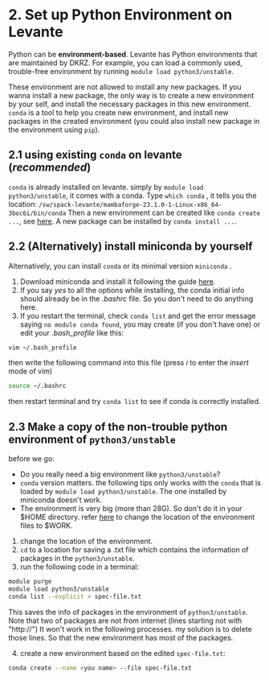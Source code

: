 
# 2. Set up Python Environment on Levante

Python can be **environment-based**. Levante has Python environments that are maintained by DKRZ. For example, you can load a commonly used, trouble-free environment by running `module load python3/unstable`.

These environment are not allowed to install any new packages. If you wanna install a new package, the only way is to create a new environment by your self, and install the necessary packages in this new environment. `conda` is a tool to help you create new environment, and install new packages in the created environment (you could also install new package in the environment using `pip`). 


## 2.1 using existing `conda` on levante (*recommended*)
`conda` is already installed on levante. simply by `module load python3/unstable`, it comes with a conda. Type `which conda` , it tells you the location: `/sw/spack-levante/mambaforge-23.1.0-1-Linux-x86_64-3boc6i/bin/conda`
Then a new environment can be created like `conda create ...`, see [here](https://conda.io/projects/conda/en/latest/user-guide/tasks/manage-environments.html#activating-an-environment).
A new package can be installed by `conda install ...`.

## 2.2 (Alternatively) install miniconda by yourself 
Alternatively, you can install `conda` or its minimal version `miniconda` .

1. Download miniconda and install it following the guide [here](https://docs.dkrz.de/doc/software%26services/machine-learning/conda.html).
2. If you say *yes* to all the options while installing, the conda initial info should already be in the *.bashrc* file. So you don't need to do anything here.
3. If you restart the terminal, check `conda list` and get the error message saying `no module conda found`, you may create (if you don't have one) or edit your *.bash_profile* like this:
```bash
vim ~/.bash_profile
```
then write the following command into this file (press *i* to enter the *insert* mode of vim)
```bash
source ~/.bashrc
```
then restart terminal and try `conda list` to see if conda is correctly installed.

## 2.3 Make a copy of the non-trouble python environment of `python3/unstable`

before we go:
- Do you really need a big environment like `python3/unstable`?
- `conda` version matters. the following tips only works with the `conda` that is loaded by `module load python3/unstable`. The one installed by miniconda doesn't work.
- The environment is very big (more than 28G). So don't do it in your $HOME directory. refer [here](https://docs.dkrz.de/doc/levante/code-development/python.html#location-of-conda-environments-and-packages) to change the location of the environment files to $WORK. 
1. change the location of the environment.
2. `cd` to a location for saving a .txt file which contains the information of packages in the `python3/unstable`. 
3. run the following code in a terminal:
```bash
module purge
module load python3/unstable
conda list --explicit > spec-file.txt
```
This saves the info of packages in the environment of `python3/unstable`. Note that two of packages are not from internet (lines starting not with "http://") It won't work in the following processes. my solution is to delete those lines. So that the new environment has most of the packages.

4. create a new environment based on the edited `spec-file.txt`:
```bash
conda create --name <you name> --file spec-file.txt
```
